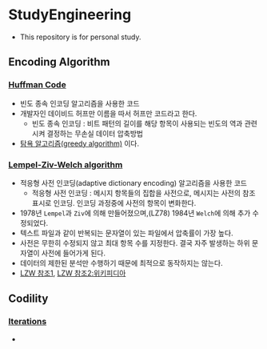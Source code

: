 # StudyEngineering

* This repository is for personal study.

## Encoding Algorithm

### [Huffman Code](Huffman.cpp)

* 빈도 종속 인코딩 알고리즘을 사용한 코드
* 개발자인 데이비드 허프만 이름을 따서 허프만 코드라고 한다.
  * 빈도 종속 인코딩 : 비트 패턴의 길이를 해당 항목이 사용되는 빈도의 역과 관련시켜 결정하는 무손실 데이터 압축방법
* [탐욕 알고리즘(greedy algorithm)] 이다.

### [Lempel-Ziv-Welch algorithm](LZWAlgorithm.cpp)

* 적응형 사전 인코딩(adaptive dictionary encoding) 알고리즘을 사용한 코드
  * 적응형 사전 인코딩 : 메시지 항목들의 집합을 사전으로, 메시지는 사전의 참조 표시로 인코딩. 인코딩 과정중에 사전의 항목이 변화한다.
* 1978년 `Lempel`과 `Ziv`에 의해 만들어졌으며,(LZ78) 1984년 `Welch`에 의해 추가 수정되었다.
* 텍스트 파일과 같이 반복되는 문자열이 있는 파일에서 압축률이 가장 높다.
* 사전은 무한히 수정되지 않고 최대 항목 수를 지정한다. 결국 자주 발생하는 하위 문자열이 사전에 들어가게 된다.
* 데이터의 제한된 분석만 수행하기 때문에 최적으로 동작하지는 않는다.
* [LZW 참조1], [LZW 참조2:위키피디아]

## Codility

### [Iterations](https://app.codility.com/programmers/lessons/1-iterations/)

* 

[탐욕 알고리즘(greedy algorithm)]: https://ko.wikipedia.org/wiki/%ED%83%90%EC%9A%95_%EC%95%8C%EA%B3%A0%EB%A6%AC%EC%A6%98
[LZW 참조1]: https://www2.cs.duke.edu/csed/curious/compression/lzw.html
[LZW 참조2:위키피디아]: https://ko.wikipedia.org/wiki/LZW